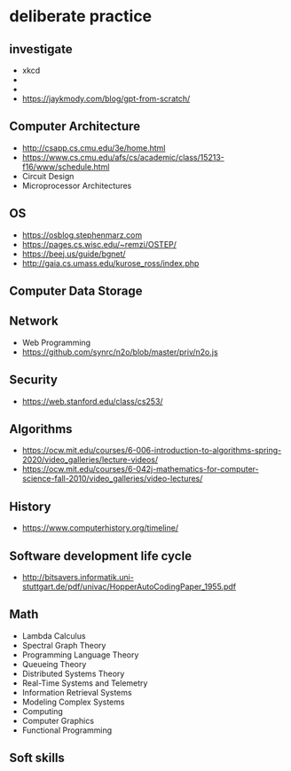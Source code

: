 # deliberate practice

## investigate
* xkcd
* 
* 
* https://jaykmody.com/blog/gpt-from-scratch/


## Computer Architecture
* http://csapp.cs.cmu.edu/3e/home.html
* https://www.cs.cmu.edu/afs/cs/academic/class/15213-f16/www/schedule.html
* Circuit Design
* Microprocessor Architectures

## OS
* https://osblog.stephenmarz.com
* https://pages.cs.wisc.edu/~remzi/OSTEP/
* https://beej.us/guide/bgnet/
* http://gaia.cs.umass.edu/kurose_ross/index.php
  

## Computer Data Storage


## Network
* Web Programming
* https://github.com/synrc/n2o/blob/master/priv/n2o.js


## Security
* https://web.stanford.edu/class/cs253/

## Algorithms
* https://ocw.mit.edu/courses/6-006-introduction-to-algorithms-spring-2020/video_galleries/lecture-videos/
* https://ocw.mit.edu/courses/6-042j-mathematics-for-computer-science-fall-2010/video_galleries/video-lectures/


## History
* https://www.computerhistory.org/timeline/


## Software development life cycle
* http://bitsavers.informatik.uni-stuttgart.de/pdf/univac/HopperAutoCodingPaper_1955.pdf


## Math
* Lambda Calculus
* Spectral Graph Theory
* Programming Language Theory
* Queueing Theory
* Distributed Systems Theory
* Real-Time Systems and Telemetry
* Information Retrieval Systems
* Modeling Complex Systems
* Computing
* Computer Graphics
* Functional Programming


## Soft skills

